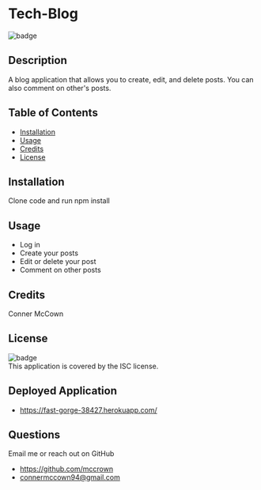 # Tech-Blog

  ![badge](https://img.shields.io/badge/license-ISC-brightgreen)<br />

  ## Description 
  A blog application that allows you to create, edit, and delete posts. You can also comment on other's posts.

  ## Table of Contents

  * [Installation](#installation)
  * [Usage](#usage)
  * [Credits](#credits)
  * [License](#license)

  ## Installation
  Clone code and run npm install

  ## Usage
  
  * Log in 
  * Create your posts 
  * Edit or delete your post 
  * Comment on other posts

  ## Credits
  Conner McCown

  ## License
  ![badge](https://img.shields.io/badge/license-ISC-brightgreen)
  <br />
  This application is covered by the ISC license.  

  ## Deployed Application

  * https://fast-gorge-38427.herokuapp.com/

  ## Questions
  Email me or reach out on GitHub
  * https://github.com/mccrown
  * connermccown94@gmail.com